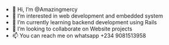- 👋 Hi, I’m @Amazingmercy
- 👀 I’m interested in web development and embedded system
- 🌱 I’m currently learning backend development using Rails
- 💞️ I’m looking to collaborate on Website projects
- 📫 You can reach me on whatsapp +234 9081513958

<!---
Amazingmercy/Amazingmercy is a ✨ special ✨ repository because its `README.md` (this file) appears on your GitHub profile.
You can click the Preview link to take a look at your changes.
--->
